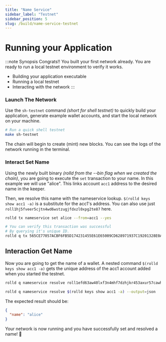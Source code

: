 ```yaml
---
title: "Name Service"
sidebar_label: "Testnet"
sidebar_position: 5
slug: /build/name-service-testnet
---
```



# Running your Application

:::note Synopsis
Congrats!! You built your first network already. You are ready to run a local testnet environment to verify it works.

* Building your application executable
* Running a local testnet
* Interacting with the network
:::

### Launch The Network

Use the `sh-testnet` command *(short for shell testnet)* to quickly build your application, generate example wallet accounts, and start the local network on your machine.

```bash
# Run a quick shell testnet
make sh-testnet
```

The chain will begin to create (mint) new blocks. You can see the logs of the network running in the terminal.

### Interact Set Name

Using the newly built binary *(rolld from the --bin flag when we created the chain)*, you are going to execute the `set` transaction to your name. In this example we will use "alice". This links account `acc1` address to the desired name in the keeper.

Then, we resolve this name with the nameservice lookup. `$(rolld keys show acc1 -a)` is a substitute for the acc1's address. You can also use just `roll1hj5fveer5cjtn4wd6wstzugjfdxzl0xpg2te87` here.

```bash
rolld tx nameservice set alice --from=acc1 --yes

# You can verify this transaction was successful
# By querying it's unique ID.
rolld q tx 565CE77057ACBF6FB5D174231455E61E65009CD628971937C19201328E0A1FFD
```

## Interaction Get Name

Now you are going to get the name of a wallet. A nested command `$(rolld keys show acc1 -a)` gets the unique address of the acc1 account added when you started the testnet.

```bash
rolld q nameservice resolve roll1efd63aw40lxf3n4mhf7dzhjkr453axur57cawh --output=json

rolld q nameservice resolve $(rolld keys show acc1 -a) --output=json
```

The expected result should be:

```json
{
  "name": "alice"
}
```

Your network is now running and you have successfully set and resolved a name! 🎉
